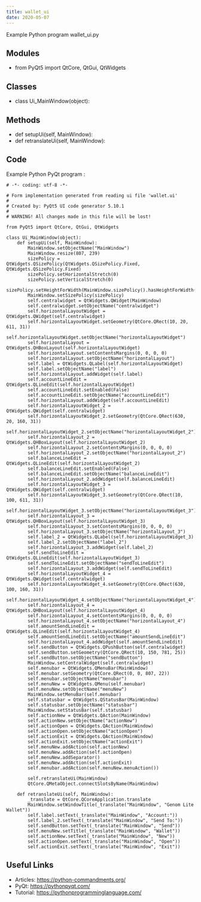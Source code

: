 ```yaml
---
title: wallet_ui
date: 2020-05-07
---
```

Example Python program wallet_ui.py

## Modules

* from PyQt5 import QtCore, QtGui, QtWidgets

## Classes

* class Ui_MainWindow(object):

## Methods

* def setupUi(self, MainWindow):
* def retranslateUi(self, MainWindow):

## Code

Example Python PyQt program :

    # -*- coding: utf-8 -*-
    
    # Form implementation generated from reading ui file 'wallet.ui'
    #
    # Created by: PyQt5 UI code generator 5.10.1
    #
    # WARNING! All changes made in this file will be lost!
    
    from PyQt5 import QtCore, QtGui, QtWidgets
    
    class Ui_MainWindow(object):
        def setupUi(self, MainWindow):
            MainWindow.setObjectName("MainWindow")
            MainWindow.resize(807, 239)
            sizePolicy = QtWidgets.QSizePolicy(QtWidgets.QSizePolicy.Fixed, QtWidgets.QSizePolicy.Fixed)
            sizePolicy.setHorizontalStretch(0)
            sizePolicy.setVerticalStretch(0)
            sizePolicy.setHeightForWidth(MainWindow.sizePolicy().hasHeightForWidth())
            MainWindow.setSizePolicy(sizePolicy)
            self.centralwidget = QtWidgets.QWidget(MainWindow)
            self.centralwidget.setObjectName("centralwidget")
            self.horizontalLayoutWidget = QtWidgets.QWidget(self.centralwidget)
            self.horizontalLayoutWidget.setGeometry(QtCore.QRect(10, 20, 611, 31))
            self.horizontalLayoutWidget.setObjectName("horizontalLayoutWidget")
            self.horizontalLayout = QtWidgets.QHBoxLayout(self.horizontalLayoutWidget)
            self.horizontalLayout.setContentsMargins(0, 0, 0, 0)
            self.horizontalLayout.setObjectName("horizontalLayout")
            self.label = QtWidgets.QLabel(self.horizontalLayoutWidget)
            self.label.setObjectName("label")
            self.horizontalLayout.addWidget(self.label)
            self.accountLineEdit = QtWidgets.QLineEdit(self.horizontalLayoutWidget)
            self.accountLineEdit.setEnabled(False)
            self.accountLineEdit.setObjectName("accountLineEdit")
            self.horizontalLayout.addWidget(self.accountLineEdit)
            self.horizontalLayoutWidget_2 = QtWidgets.QWidget(self.centralwidget)
            self.horizontalLayoutWidget_2.setGeometry(QtCore.QRect(630, 20, 160, 31))
            self.horizontalLayoutWidget_2.setObjectName("horizontalLayoutWidget_2")
            self.horizontalLayout_2 = QtWidgets.QHBoxLayout(self.horizontalLayoutWidget_2)
            self.horizontalLayout_2.setContentsMargins(0, 0, 0, 0)
            self.horizontalLayout_2.setObjectName("horizontalLayout_2")
            self.balanceLineEdit = QtWidgets.QLineEdit(self.horizontalLayoutWidget_2)
            self.balanceLineEdit.setEnabled(False)
            self.balanceLineEdit.setObjectName("balanceLineEdit")
            self.horizontalLayout_2.addWidget(self.balanceLineEdit)
            self.horizontalLayoutWidget_3 = QtWidgets.QWidget(self.centralwidget)
            self.horizontalLayoutWidget_3.setGeometry(QtCore.QRect(10, 100, 611, 31))
            self.horizontalLayoutWidget_3.setObjectName("horizontalLayoutWidget_3")
            self.horizontalLayout_3 = QtWidgets.QHBoxLayout(self.horizontalLayoutWidget_3)
            self.horizontalLayout_3.setContentsMargins(0, 0, 0, 0)
            self.horizontalLayout_3.setObjectName("horizontalLayout_3")
            self.label_2 = QtWidgets.QLabel(self.horizontalLayoutWidget_3)
            self.label_2.setObjectName("label_2")
            self.horizontalLayout_3.addWidget(self.label_2)
            self.sendToLineEdit = QtWidgets.QLineEdit(self.horizontalLayoutWidget_3)
            self.sendToLineEdit.setObjectName("sendToLineEdit")
            self.horizontalLayout_3.addWidget(self.sendToLineEdit)
            self.horizontalLayoutWidget_4 = QtWidgets.QWidget(self.centralwidget)
            self.horizontalLayoutWidget_4.setGeometry(QtCore.QRect(630, 100, 160, 31))
            self.horizontalLayoutWidget_4.setObjectName("horizontalLayoutWidget_4")
            self.horizontalLayout_4 = QtWidgets.QHBoxLayout(self.horizontalLayoutWidget_4)
            self.horizontalLayout_4.setContentsMargins(0, 0, 0, 0)
            self.horizontalLayout_4.setObjectName("horizontalLayout_4")
            self.amountSendLineEdit = QtWidgets.QLineEdit(self.horizontalLayoutWidget_4)
            self.amountSendLineEdit.setObjectName("amountSendLineEdit")
            self.horizontalLayout_4.addWidget(self.amountSendLineEdit)
            self.sendButton = QtWidgets.QPushButton(self.centralwidget)
            self.sendButton.setGeometry(QtCore.QRect(10, 150, 781, 25))
            self.sendButton.setObjectName("sendButton")
            MainWindow.setCentralWidget(self.centralwidget)
            self.menubar = QtWidgets.QMenuBar(MainWindow)
            self.menubar.setGeometry(QtCore.QRect(0, 0, 807, 22))
            self.menubar.setObjectName("menubar")
            self.menuNew = QtWidgets.QMenu(self.menubar)
            self.menuNew.setObjectName("menuNew")
            MainWindow.setMenuBar(self.menubar)
            self.statusbar = QtWidgets.QStatusBar(MainWindow)
            self.statusbar.setObjectName("statusbar")
            MainWindow.setStatusBar(self.statusbar)
            self.actionNew = QtWidgets.QAction(MainWindow)
            self.actionNew.setObjectName("actionNew")
            self.actionOpen = QtWidgets.QAction(MainWindow)
            self.actionOpen.setObjectName("actionOpen")
            self.actionExit = QtWidgets.QAction(MainWindow)
            self.actionExit.setObjectName("actionExit")
            self.menuNew.addAction(self.actionNew)
            self.menuNew.addAction(self.actionOpen)
            self.menuNew.addSeparator()
            self.menuNew.addAction(self.actionExit)
            self.menubar.addAction(self.menuNew.menuAction())
    
            self.retranslateUi(MainWindow)
            QtCore.QMetaObject.connectSlotsByName(MainWindow)
    
        def retranslateUi(self, MainWindow):
            _translate = QtCore.QCoreApplication.translate
            MainWindow.setWindowTitle(_translate("MainWindow", "Genom Lite Wallet"))
            self.label.setText(_translate("MainWindow", "Account:"))
            self.label_2.setText(_translate("MainWindow", "Send To:"))
            self.sendButton.setText(_translate("MainWindow", "Send"))
            self.menuNew.setTitle(_translate("MainWindow", "Wallet"))
            self.actionNew.setText(_translate("MainWindow", "New"))
            self.actionOpen.setText(_translate("MainWindow", "Open"))
            self.actionExit.setText(_translate("MainWindow", "Exit"))
    
    

## Useful Links

- Articles: https://python-commandments.org/
- PyQt: https://pythonpyqt.com/
- Tutorial: https://pythonprogramminglanguage.com/
